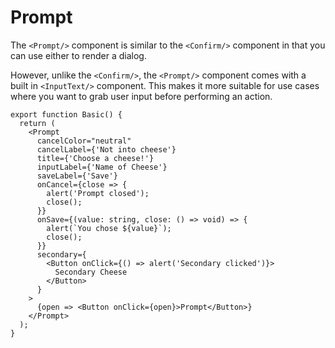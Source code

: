# Prompt

The `<Prompt/>` component is similar to the `<Confirm/>` component in that you can use either to render a dialog.

However, unlike the `<Confirm/>`, the `<Prompt/>` component comes with a built in `<InputText/>` component. This makes it more suitable for use cases where you want to grab user input before performing an action.

```tsx
export function Basic() {
  return (
    <Prompt
      cancelColor="neutral"
      cancelLabel={'Not into cheese'}
      title={'Choose a cheese!'}
      inputLabel={'Name of Cheese'}
      saveLabel={'Save'}
      onCancel={close => {
        alert('Prompt closed');
        close();
      }}
      onSave={(value: string, close: () => void) => {
        alert(`You chose ${value}`);
        close();
      }}
      secondary={
        <Button onClick={() => alert('Secondary clicked')}>
          Secondary Cheese
        </Button>
      }
    >
      {open => <Button onClick={open}>Prompt</Button>}
    </Prompt>
  );
}
```
